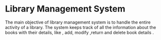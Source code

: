 # Library Management System
 The main objective of library management system is to handle the entire activity of a library. The system keeps track of all the information about the books with their details, like , add, modify ,return and delete book details .
